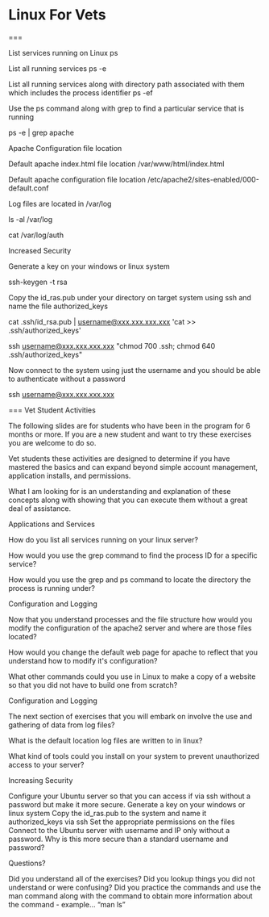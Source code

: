 # Linux For Vets

===

List services running on Linux
ps

List all running services
ps -e

List all running services along with directory path associated with them which includes the process identifier
ps -ef

Use the ps command along with grep to find a particular service that is running

ps -e | grep apache

Apache Configuration file location

Default apache index.html file location
/var/www/html/index.html

Default apache configuration file location
/etc/apache2/sites-enabled/000-default.conf

Log files are located in /var/log

ls -al /var/log

cat /var/log/auth

Increased Security

Generate a key on your windows or linux system

ssh-keygen -t rsa

Copy the id_ras.pub under your directory on target system using ssh and name the file authorized_keys

cat .ssh/id_rsa.pub | username@xxx.xxx.xxx.xxx 'cat >> .ssh/authorized_keys'

ssh username@xxx.xxx.xxx.xxx "chmod 700 .ssh; chmod 640 .ssh/authorized_keys"

Now connect to the system using just the username and you should be able to authenticate without a password

ssh username@xxx.xxx.xxx.xxx

===
Vet Student Activities

The following slides are for students who have been in the program for 6 months or more. If you are a new student and want to try these exercises you are welcome to do so.

Vet students these activities are designed to determine if you have mastered the basics and can expand beyond simple account management, application installs, and permissions.

What I am looking for is an understanding and explanation of these concepts along with showing that you can execute them without a great deal of assistance.

Applications and Services

How do you list all services running on your linux server?

How would you use the grep command to find the process ID for a specific service?

How would you use the grep and ps command to locate the directory the process is running under?

Configuration and Logging

Now that you understand processes and the file structure how would you modify the configuration of the apache2 server and where are those files located?

How would you change the default web page for apache to reflect that you understand how to modify it's configuration?

What other commands could you use in Linux to make a copy of a website so that you did not have to build one from scratch?

Configuration and Logging

The next section of exercises that you will embark on involve the use and gathering of data from log files?

What is the default location log files are written to in linux?

What kind of tools could you install on your system to prevent unauthorized access to your server?

Increasing Security

Configure your Ubuntu server so that you can access if via ssh without a password but make it more secure.
Generate a key on your windows or linux system
Copy the id_ras.pub to the system and name it authorized_keys via ssh
Set the appropriate permissions on the files
Connect to the Ubuntu server with username and IP only without a password.
Why is this more secure than a standard username and password?

Questions?

Did you understand all of the exercises?
Did you lookup things you did not understand or were confusing?
Did you practice the commands and use the man command along with the command to obtain more information about the command - example… “man ls”
